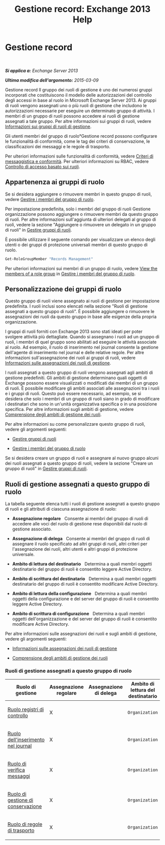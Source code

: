 ﻿---
title: 'Gestione record: Exchange 2013 Help'
TOCTitle: Gestione record
ms:assetid: 0e0c95ce-6109-4591-b86d-c6cfd44d21f5
ms:mtpsurl: https://technet.microsoft.com/it-it/library/Dd633492(v=EXCHG.150)
ms:contentKeyID: 50480043
ms.date: 05/22/2018
mtps_version: v=EXCHG.150
ms.translationtype: MT
---

# Gestione record

 

_**Si applica a:** Exchange Server 2013_

_**Ultima modifica dell'argomento:** 2015-03-09_

Gestione record Il gruppo dei ruoli di gestione è uno dei numerosi gruppi incorporati che costituiscono il modello delle autorizzazioni del controllo degli accessi in base al ruolo in Microsoft Exchange Server 2013. Ai gruppi di ruoli vengono assegnati uno o più ruoli di gestione che includono le autorizzazioni necessarie per eseguire un determinato gruppo di attività. I membri di un gruppo di ruoli possono accedere ai ruoli di gestione assegnati a tale gruppo. Per altre informazioni sui gruppi di ruoli, vedere [Informazioni sui gruppi di ruoli di gestione](understanding-management-role-groups-exchange-2013-help.md).

Gli utenti membri del gruppo di ruolo°Gestione record possono configurare le funzionalità di conformità, come le tag dei criteri di conservazione, le classificazioni dei messaggi e le regole di trasporto.

Per ulteriori informazioni sulle funzionalità di conformità, vedere [Criteri di messaggistica e conformità](messaging-policy-and-compliance-exchange-2013-help.md). Per ulteriori informazioni su RBAC, vedere [Controllo di accesso basato sui ruoli](understanding-role-based-access-control-exchange-2013-help.md).

## Appartenenza ai gruppi di ruolo

Se si desidera aggiungere o rimuovere membri in questo gruppo di ruoli, vedere [Gestire i membri del gruppo di ruolo](manage-role-group-members-exchange-2013-help.md).

Per impostazione predefinita, solo i membri del gruppo di ruoli Gestione organizzazione possono aggiungere o rimuovere membri da questo gruppo di ruoli. Per altre informazioni sull'aggiunta di ulteriori delegati al gruppo di ruoli, vedere la sezione "Aggiungere o rimuovere un delegato in un gruppo di ruoli" in [Gestire gruppi di ruoli](manage-role-groups-exchange-2013-help.md).

È possibile utilizzare il seguente comando per visualizzare un elenco degli utenti o dei gruppi di protezione universali membri di questo gruppo di ruolo.

```powershell
Get-RoleGroupMember "Records Management"
```

Per ulteriori informazioni sui membri di un gruppo di ruolo, vedere [View the members of a role group](manage-role-group-members-exchange-2013-help.md) in [Gestire i membri del gruppo di ruolo](manage-role-group-members-exchange-2013-help.md).

## Personalizzazione dei gruppi di ruolo

Questo gruppo di ruoli viene assegnato ai ruoli di gestione per impostazione predefinita. I ruoli inclusi sono elencati nella sezione "Ruoli di gestione assegnati a questo gruppo di ruoli". È possibile aggiungere o rimuovere le assegnazioni dei ruoli da questo gruppo in base alle esigenze della propria organizzazione.

I gruppi di ruoli forniti con Exchange 2013 sono stati ideati per poter svolgere attività più dettagliate. Quando si assegnano i ruoli ad un gruppo di ruoli, i membri di quel gruppo sono abilitati ad eseguire le attività associate al ruolo. Ad esempio, il ruolo di inserimento nel journal consente la gestione dell'agente di inserimento nel journal e delle relative regole. Per altre informazioni sull'assegnazione dei ruoli ai gruppi di ruoli, vedere [Informazioni sulle assegnazioni dei ruoli di gestione](understanding-management-role-assignments-exchange-2013-help.md).

I ruoli assegnati a questo gruppo di ruoli vengono assegnati agli ambiti di gestione predefiniti. Gli ambiti di gestione determinano quali oggetti di Exchange possono essere visualizzati o modificati dai membri di un gruppo di ruoli. È possibile modificare gli ambiti associati alle assegnazioni tra i ruoli e i gruppi di ruoli. Questo può essere necessario, ad esempio, se si desidera che solo i membri di un gruppo di ruoli siano in grado di modificare i destinatari che sono in un'unità organizzativa specifica o in una posizione specifica. Per altre informazioni sugli ambiti di gestione, vedere [Comprensione degli ambiti di gestione dei ruoli](understanding-management-role-scopes-exchange-2013-help.md).

Per altre informazioni su come personalizzare questo gruppo di ruoli, vedere gli argomenti seguenti:

  - [Gestire gruppi di ruoli](manage-role-groups-exchange-2013-help.md)

  - [Gestire i membri del gruppo di ruolo](manage-role-group-members-exchange-2013-help.md)

Se si desidera creare un gruppo di ruoli e assegnare al nuovo gruppo alcuni dei ruoli assegnati a questo gruppo di ruoli, vedere la sezione "Creare un gruppo di ruoli" in [Gestire gruppi di ruoli](manage-role-groups-exchange-2013-help.md).

## Ruoli di gestione assegnati a questo gruppo di ruolo

La tabella seguente elenca tutti i ruoli di gestione assegnati a questo gruppo di ruoli e gli attributi di ciascuna assegnazione di ruolo:

  - **Assegnazione regolare**   Consente ai membri del gruppo di ruoli di accedere alle voci del ruolo di gestione rese disponibili dal ruolo di gestione associato.

  - **Assegnazione di delega**   Consente ai membri del gruppo di ruoli di assegnare il ruolo specificato ad altri gruppi di ruoli, altri criteri per l'assegnazione dei ruoli, altri utenti e altri gruppi di protezione universale.

  - **Ambito di lettura del destinatario**   Determina a quali membri oggetti destinatario del gruppo di ruoli è consentito leggere Active Directory.

  - **Ambito di scrittura del destinatario**   Determina a quali membri oggetti destinatario del gruppo di ruoli è consentito modificare Active Directory.

  - **Ambito di lettura della configurazione**   Determina a quali membri oggetti della configurazione e del server del gruppo di ruoli è consentito leggere Active Directory.

  - **Ambito di scrittura di configurazione**   Determina a quali membri oggetti dell'organizzazione e del server del gruppo di ruoli è consentito modificare Active Directory.

Per altre informazioni sulle assegnazioni dei ruoli e sugli ambiti di gestione, vedere gli argomenti seguenti:

  - [Informazioni sulle assegnazioni dei ruoli di gestione](understanding-management-role-assignments-exchange-2013-help.md)

  - [Comprensione degli ambiti di gestione dei ruoli](understanding-management-role-scopes-exchange-2013-help.md)

### Ruoli di gestione assegnati a questo gruppo di ruolo

<table style="width:100%;">
<colgroup>
<col style="width: 14%" />
<col style="width: 14%" />
<col style="width: 14%" />
<col style="width: 14%" />
<col style="width: 14%" />
<col style="width: 14%" />
<col style="width: 14%" />
</colgroup>
<thead>
<tr class="header">
<th>Ruolo di gestione</th>
<th>Assegnazione regolare</th>
<th>Assegnazione di delega</th>
<th>Ambito di lettura del destinatario</th>
<th>Ambito di scrittura del destinatario</th>
<th>Ambito di lettura della configurazione</th>
<th>Ambito di scrittura della configurazione</th>
</tr>
</thead>
<tbody>
<tr class="odd">
<td><p><a href="audit-logs-role-exchange-2013-help.md">Ruolo registri di controllo</a></p></td>
<td><p>X</p></td>
<td><p></p></td>
<td><p><code>Organization</code></p></td>
<td><p><code>Organization</code></p></td>
<td><p><code>OrganizationConfig</code></p></td>
<td><p><code>OrganizationConfig</code></p></td>
</tr>
<tr class="even">
<td><p><a href="journaling-role-exchange-2013-help.md">Ruolo dell'inserimento nel journal</a></p></td>
<td><p>X</p></td>
<td><p></p></td>
<td><p><code>Organization</code></p></td>
<td><p><code>Organization</code></p></td>
<td><p><code>OrganizationConfig</code></p></td>
<td><p><code>OrganizationConfig</code></p></td>
</tr>
<tr class="odd">
<td><p><a href="message-tracking-role-exchange-2013-help.md">Ruolo di verifica messaggi</a></p></td>
<td><p>X</p></td>
<td><p></p></td>
<td><p><code>Organization</code></p></td>
<td><p><code>Organization</code></p></td>
<td><p><code>OrganizationConfig</code></p></td>
<td><p><code>OrganizationConfig</code></p></td>
</tr>
<tr class="even">
<td><p><a href="retention-management-role-exchange-2013-help.md">Ruolo di gestione di conservazione</a></p></td>
<td><p>X</p></td>
<td><p></p></td>
<td><p><code>Organization</code></p></td>
<td><p><code>Organization</code></p></td>
<td><p><code>OrganizationConfig</code></p></td>
<td><p><code>OrganizationConfig</code></p></td>
</tr>
<tr class="odd">
<td><p><a href="transport-rules-role-exchange-2013-help.md">Ruolo di regole di trasporto</a></p></td>
<td><p>X</p></td>
<td><p></p></td>
<td><p><code>Organization</code></p></td>
<td><p><code>Organization</code></p></td>
<td><p><code>OrganizationConfig</code></p></td>
<td><p><code>OrganizationConfig</code></p></td>
</tr>
</tbody>
</table>

